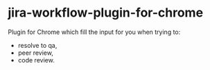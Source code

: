 jira-workflow-plugin-for-chrome
===============================

Plugin for Chrome which fill the input for you when trying to:
- resolve to qa,
- peer review,
- code review.
